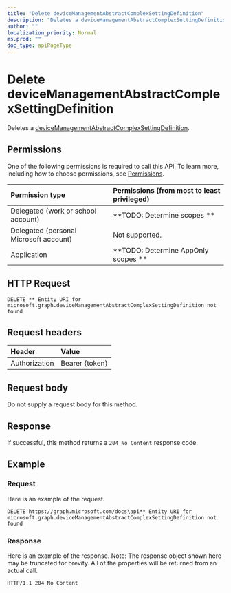 ```yaml
---
title: "Delete deviceManagementAbstractComplexSettingDefinition"
description: "Deletes a deviceManagementAbstractComplexSettingDefinition."
author: ""
localization_priority: Normal
ms.prod: ""
doc_type: apiPageType
---
```


# Delete deviceManagementAbstractComplexSettingDefinition

Deletes a [deviceManagementAbstractComplexSettingDefinition](../resources/devicemanagementabstractcomplexsettingdefinition.md).

## Permissions
One of the following permissions is required to call this API. To learn more, including how to choose permissions, see [Permissions](/concepts/permissions-reference.md).

|Permission type|Permissions (from most to least privileged)|
|:---|:---|
|Delegated (work or school account)|**TODO: Determine scopes **|
|Delegated (personal Microsoft account)|Not supported.|
|Application|**TODO: Determine AppOnly scopes **|

## HTTP Request
<!-- {
  "blockType": "ignored"
}
-->
``` http
DELETE ** Entity URI for microsoft.graph.deviceManagementAbstractComplexSettingDefinition not found
```

## Request headers
|Header|Value|
|:---|:---|
|Authorization|Bearer {token}|

## Request body
Do not supply a request body for this method.

## Response
If successful, this method returns a `204 No Content` response code.

## Example

### Request
Here is an example of the request.
<!-- {
  "blockType": "request",
  "name": "delete_devicemanagementabstractcomplexsettingdefinition"
}
-->
``` http
DELETE https://graph.microsoft.com/docs\api** Entity URI for microsoft.graph.deviceManagementAbstractComplexSettingDefinition not found
```

### Response
Here is an example of the response. Note: The response object shown here may be truncated for brevity. All of the properties will be returned from an actual call.
<!-- {
  "blockType": "response",
  "truncated": true
}
-->
``` http
HTTP/1.1 204 No Content
```


